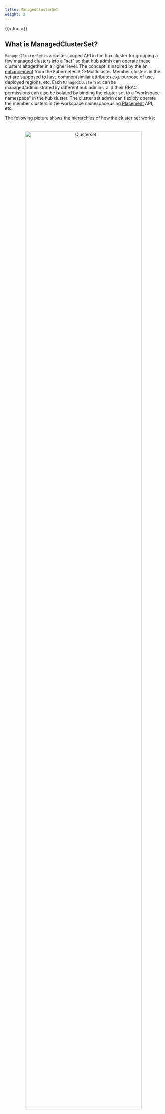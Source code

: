 ```yaml
---
title: ManagedClusterSet
weight: 2
---
```


<!-- spellchecker-disable -->

{{< toc >}}

<!-- spellchecker-enable -->

## What is ManagedClusterSet?

`ManagedClusterSet` is a cluster scoped API in the hub cluster for grouping a
few managed clusters into a "set" so that hub admin can operate these clusters
altogether in a higher level. The concept is inspired by the an [enhancement](https://github.com/kubernetes/enhancements/tree/master/keps/sig-multicluster/1645-multi-cluster-services-api#terminology)
from the Kubernetes SIG-Multicluster. Member clusters in the set are supposed
to have common/similar attributes e.g. purpose of use, deployed regions, etc.
Each `ManagedClusterSet` can be managed/administrated by different hub admins,
and their RBAC permissions can also be isolated by binding the cluster set to a
"workspace namespace" in the hub cluster. The cluster set admin can flexibly
operate the member clusters in the workspace namespace using [Placement](../placement)
API, etc.

The following picture shows the hierarchies of how the cluster set works:

<div style="text-align: center; padding: 20px;">
   <img src="/clusterset-explain.png" alt="Clusterset" style="margin: 0 auto; width: 90%">
</div>

Note that `ManagedClusterSet` and "workspace namespace" has an __M*N__
relationship:

- Bind multiple cluster sets to one workspace namespace indicates that the admin
  of that namespace can operate the member clusters from both sets.
- Bind one cluster set to multiple workspace namespace indicates that the
  cluster set can be operated from all the bound namespaces at the same time.

## Operates ManagedClusterSet using clusteradm

### Creating a ManagedClusterSet

Running the following command to create an example cluster set:

```shell
$ clusteradm create clusterset example-clusterset
$ clusteradm get clustersets
NAME                BOUND NAMESPACES    STATUS
example-clusterset                      No ManagedCluster selected
```

The newly created cluster set will be empty by default, so we can move on adding
member clusters to the set. 

### Adding a ManagedCluster to a ManagedClusterSet

Running the following command to add a cluster to the set:

```shell
$ clusteradm clusterset add example-clusterset --clusters managed1
$ clusteradm get clustersets
NAME                BOUND NAMESPACES    STATUS
example-clusterset                      1 ManagedCluster selected
```

Note that adding a cluster to a clusterset will require the admin to have
"managedclustersets/join" access in the hub cluster.

Now the cluster set contains 1 valid cluster, and in order to operate that
cluster set we are supposed to bind it to an existing namespace to make it a
"workspace namespace".

### Bind the clusterset to a workspace namespace

Running the following command to bind the cluster set to a namespace. Note that
the namespace __SHALL NOT__ be an existing "cluster namespace" (i.e. the
namespace has the same name of a registered managed cluster).

Note that binding a cluster set to a namespace means that granting access from
that namespace to its member clusters. And the bind process requires
"managedclustersets/bind" access in the hub cluster which is clarified below.

```shell
$ clusteradm clusterset bind example-clusterset --namespace default
$ clusteradm get clustersets
NAME                BOUND NAMESPACES    STATUS
example-clusterset  default             1 ManagedCluster selected
```

So far we successfully created a new cluster set containing 1 cluster and bind
it a "workspace namespace".

## A glance at the "ManagedClusterSet" API

The `ManagedClusterSet` is a vanilla Kubernetes custom resource which can be
checked by the command `kubectl describe managedclusterset`:

```shell
apiVersion: cluster.open-cluster-management.io/v1beta1
kind: ManagedClusterSet
metadata:
  name: example-clusterset
spec: {}
status:
  conditions:
  - lastTransitionTime: "2022-02-21T09:24:38Z"
    message: 1 ManagedClusters selected
    reason: ClustersSelected
    status: "False"
    type: ClusterSetEmpty
```

### Clusterset RBAC permission control

#### Adding member cluster to a clusterset

Adding a new member cluster to a clusterset requires RBAC permission of 
updating the managed cluster and `managedclustersets/join` subresource. We can
manually apply the following clusterrole to allow a hub user to manipulate
that clusterset:

```yaml
apiVersion: rbac.authorization.k8s.io/v1
kind: ClusterRole
metadata: ...
rules:
  - apiGroups:
      - cluster.open-cluster-management.io
    resources:
      - managedclusters
    verbs:
      - update
  - apiGroups:
      - cluster.open-cluster-management.io
    resources:
      - managedclustersets/join
    verbs:
      - create
```

#### Binding a clusterset to a namespace

The "binding" process of a cluster set is policed by a validating webhook that
checks whether the requester has sufficient RBAC access to the
`managedclustersets/bind` subresource. We can also manually apply the following
clusterrole to grant a hub user the permission to bind cluster sets:

```yaml
apiVersion: rbac.authorization.k8s.io/v1
kind: ClusterRole
metadata: ...
rules:
  - apiGroups:
      - cluster.open-cluster-management.io
    resources:
      - managedclustersets/bind
    verbs:
      - create
```

## Default ManagedClusterSet

For easier management, we introduce a ManagedClusterSet called `default`. 
A `default` ManagedClusterSet will be automatically created initially. Any clusters not specifying a ManagedClusterSet will be added into the `default`. 
The user can move the cluster from the default clusterset to another clusterset using the command:
```
clusteradm clusterset add target-clusterset --clusters cluster-name
```

`default` clusterset is an alpha feature that can be disabled by disabling the feature gate in registration controller as:
[`- "--feature-gates=DefaultClusterSet=false"`](https://github.com/open-cluster-management-io/registration-operator/commit/55bc274d795ad0befc71f05aecd08810a4abfba1#diff-1026afceb1a224783dbf517bc281e71c1640636f5f001338f8185a0b4398b3d9R51) 

